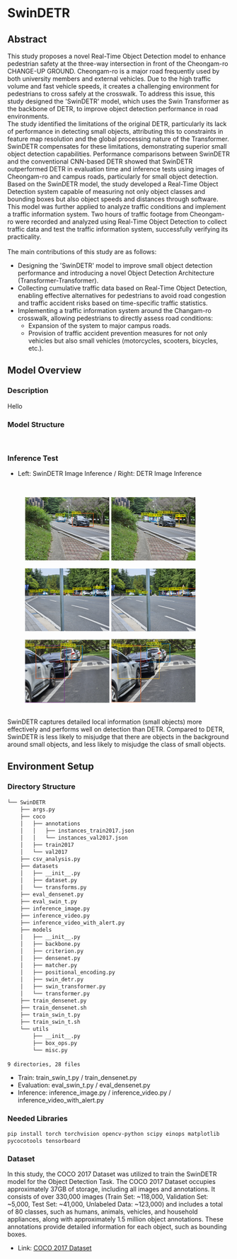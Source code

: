 # SwinDETR

## Abstract
This study proposes a novel Real-Time Object Detection model to enhance pedestrian safety at the three-way intersection in front of the Cheongam-ro CHANGE-UP GROUND. Cheongam-ro is a major road frequently used by both university members and external vehicles. Due to the high traffic volume and fast vehicle speeds, it creates a challenging environment for pedestrians to cross safely at the crosswalk. To address this issue, this study designed the 'SwinDETR' model, which uses the Swin Transformer as the backbone of DETR, to improve object detection performance in road environments.<br/>
The study identified the limitations of the original DETR, particularly its lack of performance in detecting small objects, attributing this to constraints in feature map resolution and the global processing nature of the Transformer. SwinDETR compensates for these limitations, demonstrating superior small object detection capabilities. Performance comparisons between SwinDETR and the conventional CNN-based DETR showed that SwinDETR outperformed DETR in evaluation time and inference tests using images of Cheongam-ro and campus roads, particularly for small object detection.<br/>
Based on the SwinDETR model, the study developed a Real-Time Object Detection system capable of measuring not only object classes and bounding boxes but also object speeds and distances through software. This model was further applied to analyze traffic conditions and implement a traffic information system. Two hours of traffic footage from Cheongam-ro were recorded and analyzed using Real-Time Object Detection to collect traffic data and test the traffic information system, successfully verifying its practicality.<br/><br/>
The main contributions of this study are as follows:
- Designing the 'SwinDETR' model to improve small object detection performance and introducing a novel Object Detection Architecture (Transformer-Transformer).
- Collecting cumulative traffic data based on Real-Time Object Detection, enabling effective alternatives for pedestrians to avoid road congestion and traffic accident risks based on time-specific traffic statistics.
- Implementing a traffic information system around the Changam-ro crosswalk, allowing pedestrians to directly assess road conditions:
    - Expansion of the system to major campus roads.
    - Provision of traffic accident prevention measures for not only vehicles but also small vehicles (motorcycles, scooters, bicycles, etc.).

## Model Overview

### Description
Hello

### Model Structure
<img src="">

### Inference Test
- Left: SwinDETR Image Inference / Right: DETR Image Inference
<br/>
<figure class="half">
    <a href="link"><img src="./Inference-Image/SwinDETR1.png" width="45%"></a>
    <a href="link"><img src="./Inference-Image/DETR1.png" width="45%"></a>
</figure>
<figure class="half">
    <a href="link"><img src="./Inference-Image/SwinDETR2.png" width="45%"></a>
    <a href="link"><img src="./Inference-Image/DETR2.png" width="45%"></a>
</figure>
<figure class="half">
    <a href="link"><img src="./Inference-Image/SwinDETR3.png" width="45%"></a>
    <a href="link"><img src="./Inference-Image/DETR3.png" width="45%"></a>
</figure>
<br/>
SwinDETR captures detailed local information (small objects) more effectively and performs well on detection than DETR.
Compared to DETR, SwinDETR is less likely to misjudge that there are objects in the background around small objects, and less likely to misjudge the class of small objects.

## Environment Setup

### Directory Structure
```
└── SwinDETR
    ├── args.py
    ├── coco
    │   ├── annotations
    │   │   ├── instances_train2017.json
    │   │   └── instances_val2017.json
    │   ├── train2017
    │   └── val2017
    ├── csv_analysis.py
    ├── datasets
    │   ├── __init__.py
    │   ├── dataset.py
    │   └── transforms.py
    ├── eval_densenet.py
    ├── eval_swin_t.py
    ├── inference_image.py
    ├── inference_video.py
    ├── inference_video_with_alert.py
    ├── models
    │   ├── __init__.py
    │   ├── backbone.py
    │   ├── criterion.py
    │   ├── densenet.py
    │   ├── matcher.py
    │   ├── positional_encoding.py
    │   ├── swin_detr.py
    │   ├── swin_transformer.py
    │   └── transformer.py
    ├── train_densenet.py
    ├── train_densenet.sh
    ├── train_swin_t.py
    ├── train_swin_t.sh
    └── utils
        ├── __init__.py
        ├── box_ops.py
        └── misc.py

9 directories, 28 files
```
- Train: train_swin_t.py / train_densenet.py<br/>
- Evaluation: eval_swin_t.py / eval_densenet.py<br/>
- Inference: inference_image.py / inference_video.py / inference_video_with_alert.py<br/>

### Needed Libraries
```
pip install torch torchvision opencv-python scipy einops matplotlib pycocotools tensorboard
```

### Dataset
In this study, the COCO 2017 Dataset was utilized to train the SwinDETR model for the Object Detection Task. The COCO 2017 Dataset occupies approximately 37GB of storage, including all images and annotations. It consists of over 330,000 images (Train Set: ~118,000, Validation Set: ~5,000, Test Set: ~41,000, Unlabeled Data: ~123,000) and includes a total of 80 classes, such as humans, animals, vehicles, and household appliances, along with approximately 1.5 million object annotations. These annotations provide detailed information for each object, such as bounding boxes.
- Link: [COCO 2017 Dataset](https://cocodataset.org/#home)<br/>
